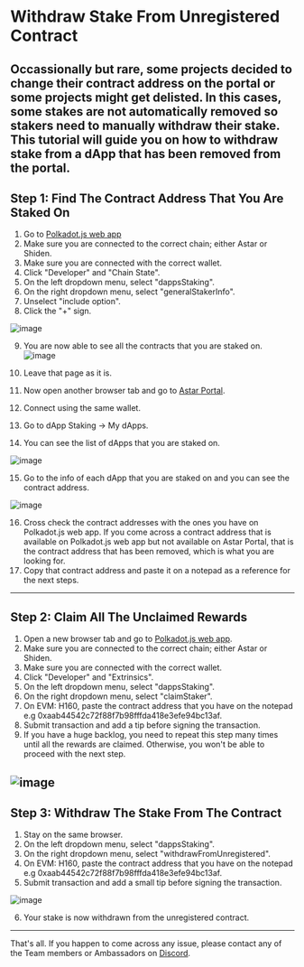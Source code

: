# Withdraw Stake From Unregistered Contract

**Occassionally but rare, some projects decided to change their contract address on the portal or some projects might get delisted. In this cases, some stakes are not automatically removed so stakers need to manually withdraw their stake. This tutorial will guide you on how to withdraw stake from a dApp that has been removed from the portal.**
---

## Step 1: Find The Contract Address That You Are Staked On
1. Go to [Polkadot.js web app](https://polkadot.js.org/apps/#/chainstate)
2. Make sure you are connected to the correct chain; either Astar or Shiden.
3. Make sure you are connected with the correct wallet.
4. Click "Developer" and "Chain State". 
5. On the left dropdown menu, select "dappsStaking".
6. On the right dropdown menu, select "generalStakerInfo".
7. Unselect "include option".
8. Click the "+" sign.

![image](https://user-images.githubusercontent.com/37278708/199924502-e833a53e-ce7f-4b7d-bdee-b2ea1b377904.png)

9. You are now able to see all the contracts that you are staked on.
![image](https://user-images.githubusercontent.com/37278708/199924710-61d994f3-ddae-4dfb-b4c3-f186138d86de.png)

10. Leave that page as it is.
11. Now open another browser tab and go to [Astar Portal](https://portal.astar.network/#/astar/dapp-staking/discover).
12. Connect using the same wallet.
13. Go to dApp Staking -> My dApps.
14. You can see the list of dApps that you are staked on.

![image](https://user-images.githubusercontent.com/37278708/199926165-909fa598-d9b2-4811-8619-f3ae414b9fb3.png)

15. Go to the info of each dApp that you are staked on and you can see the contract address. 

![image](https://user-images.githubusercontent.com/37278708/199926265-f1913a1a-0635-4ed2-9f9b-91e7c8e0a2ec.png)

16. Cross check the contract addresses with the ones you have on Polkadot.js web app. If you come across a contract address that is available on Polkadot.js web app but not available on Astar Portal, that is the contract address that has been removed, which is what you are looking for.
17. Copy that contract address and paste it on a notepad as a reference for the next steps.

---

## Step 2: Claim All The Unclaimed Rewards
1. Open a new browser tab and go to [Polkadot.js web app](https://polkadot.js.org/apps/#/extrinsics).
2. Make sure you are connected to the correct chain; either Astar or Shiden.
3. Make sure you are connected with the correct wallet.
4. Click "Developer" and "Extrinsics". 
5. On the left dropdown menu, select "dappsStaking".
6. On the right dropdown menu, select "claimStaker".
7. On EVM: H160, paste the contract address that you have on the notepad e.g 0xaab44542c72f88f7b98fffda418e3efe94bc13af.
8. Submit transaction and add a tip before signing the transaction.
9. If you have a huge backlog, you need to repeat this step many times until all the rewards are claimed. Otherwise, you won't be able to proceed with the next step.

![image](https://user-images.githubusercontent.com/37278708/199938229-92e8eb7d-46fa-450f-a16f-d583da7bf48c.png)
---

## Step 3: Withdraw The Stake From The Contract
1. Stay on the same browser.
2. On the left dropdown menu, select "dappsStaking".
3. On the right dropdown menu, select "withdrawFromUnregistered".
4. On EVM: H160, paste the contract address that you have on the notepad e.g 0xaab44542c72f88f7b98fffda418e3efe94bc13af.
5. Submit transaction and add a small tip before signing the transaction.

![image](https://user-images.githubusercontent.com/37278708/199930565-fff88330-bc9d-4680-aea3-de8d52052c00.png)

6. Your stake is now withdrawn from the unregistered contract. 

---
That's all. If you happen to come across any issue, please contact any of the Team members or Ambassadors on [Discord](https://discord.gg/2FGq5KqwBh).



